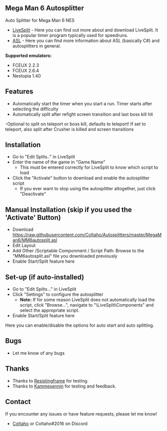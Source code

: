 ## Mega Man 6 Autosplitter
 
Auto Splitter for Mega Man 6 NES

- [LiveSplit](http://livesplit.github.io/) - Here you can find out more about and download LiveSplit. It is a popular timer program typically used for speedruns.
- [ASL](https://github.com/LiveSplit/LiveSplit/blob/master/Documentation/Auto-Splitters.md) - Here you can find more information about ASL (basically C#) and autosplitters in general.

**Supported emulators:**
 - FCEUX 2.2.3
 - FCEUX 2.6.4
 - Nestopia 1.40
 
## Features

- Automatically start the timer when you start a run. Timer starts after selecting the difficulty
- Automatically split after refight screen transition and last boss kill hit

-Optional to split on teleport or boss kill, defaults to teleport! If set to teleport, also split after Crusher is killed and screen transitions

## Installation 

- Go to "Edit Splits.." in LiveSplit
- Enter the name of the game in "Game Name"
  - This must be entered correctly for LiveSplit to know which script to load
- Click the "Activate" button to download and enable the autosplitter script
  - If you ever want to stop using the autosplitter altogether, just click "Deactivate"

## Manual Installation (skip if you used the 'Activate' Button)

- Download https://raw.githubusercontent.com/Coltaho/Autosplitters/master/MegaMan6/MM6autosplit.asl
- Edit Layout
- Add Other /Scriptable Componment / Script Path: Browse to the "MM6autosplit.asl" file you downloaded previously
- Enable Start/Split feature here
  
## Set-up (if auto-installed)

- Go to "Edit Splits..." in LiveSplit
- Click "Settings" to configure the autosplitter
  - **Note:** If for some reason LiveSplit does not automatically load the script, click "Browse...", navigate to "\LiveSplit\Components\" and select the appropriate script.
- Enable Start/Split feature here
  
Here you can enable/disable the options for auto start and auto splitting.

## Bugs

- Let me know of any bugs

## Thanks

- Thanks to [Resistingframe](http://twitch.tv/Resistingframe) for testing.
- Thanks to [Kammesennin](http://twitch.tv/Kammesennin) for testing and feedback.

## Contact

If you encounter any issues or have feature requests, please let me know! 

- [Coltaho](http://twitch.tv/Coltaho) or Coltaho#2016 on Discord
